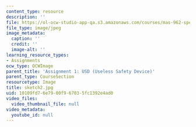 ```yaml
---
content_type: resource
description: ''
file: https://ol-ocw-studio-app-qa.s3.amazonaws.com/courses/mas-962-special-topics-new-textiles-spring-2010/10109fd76e7900f967035fc1392e4ad0_sketch2.jpg
file_type: image/jpeg
image_metadata:
  caption: ''
  credit: ''
  image-alt: ''
learning_resource_types:
- Assignments
ocw_type: OCWImage
parent_title: 'Assignment 1: USD (Useless Safety Device)'
parent_type: CourseSection
resourcetype: Image
title: sketch2.jpg
uid: 10109fd7-6e79-00f9-6703-5fc1392e4ad0
video_files:
  video_thumbnail_file: null
video_metadata:
  youtube_id: null
---
```

